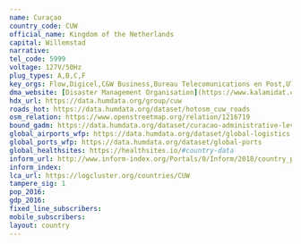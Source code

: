 ```yaml
---
name: Curaçao
country_code: CUW
official_name: Kingdom of the Netherlands
capital: Willemstad
narrative:
tel_code: 5999
voltage: 127V/50Hz
plug_types: A,B,C,F
key_orgs: Flow,Digicel,C&W Business,Bureau Telecomunications en Post,UTS,Carribean Internet Exchange
dma_website: [Disaster Management Organisation](https://www.kalamidat.cw/en/drr/rbo/)
hdx_url: https://data.humdata.org/group/cuw
roads_hot: https://data.humdata.org/dataset/hotosm_cuw_roads
osm_relation: https://www.openstreetmap.org/relation/1216719
bound_gadm: https://data.humdata.org/dataset/curacao-administrative-level-0-national-boundary
global_airports_wfp: https://data.humdata.org/dataset/global-logistics
global_ports_wfp: https://data.humdata.org/dataset/global-ports
global_healthsites: https://healthsites.io/#country-data
inform_url: http://www.inform-index.org/Portals/0/Inform/2018/country_profiles/CUW.pdf
inform_index:
lca_url: https://logcluster.org/countries/CUW
tampere_sig: 1
pop_2016:
gdp_2016:
fixed_line_subscribers:
mobile_subscribers:
layout: country
---
```

